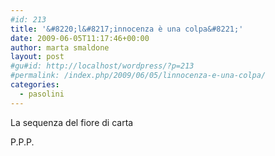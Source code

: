 ```yaml
---
#id: 213
title: '&#8220;l&#8217;innocenza è una colpa&#8221;'
date: 2009-06-05T11:17:46+00:00
author: marta smaldone
layout: post
#gu#id: http://localhost/wordpress/?p=213
#permalink: /index.php/2009/06/05/linnocenza-e-una-colpa/
categories:
  - pasolini
---
```

La sequenza del fiore di carta

P.P.P.